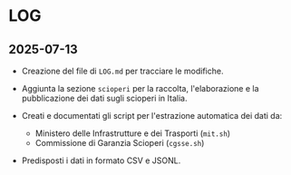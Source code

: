 # LOG

## 2025-07-13

- Creazione del file di `LOG.md` per tracciare le modifiche.
- Aggiunta la sezione `scioperi` per la raccolta, l'elaborazione e la pubblicazione dei dati sugli scioperi in Italia.
- Creati e documentati gli script per l'estrazione automatica dei dati da:

  - Ministero delle Infrastrutture e dei Trasporti (`mit.sh`)
  - Commissione di Garanzia Scioperi (`cgsse.sh`)
- Predisposti i dati in formato CSV e JSONL.
